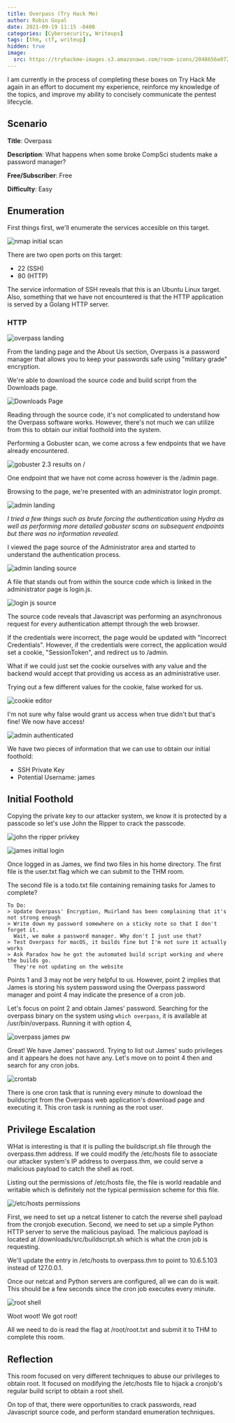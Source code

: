 ```yaml
---
title: Overpass (Try Hack Me)
author: Robin Goyal
date: 2021-09-19 11:15 -0400
categories: [Cybersecurity, Writeups]
tags: [thm, ctf, writeup]
hidden: true
image:
  src: https://tryhackme-images.s3.amazonaws.com/room-icons/2048656e072dd7caffe455ae2d44b65f.png
---
```


I am currently in the process of completing these boxes on Try Hack Me again in an effort to document my experience, reinforce my knowledge of the topics, and improve my ability to concisely communicate the pentest lifecycle.

## Scenario

**Title**: Overpass

**Description**: What happens when some broke CompSci students make a password manager?

**Free/Subscriber**: Free

**Difficulty**: Easy

## Enumeration

First things first, we'll enumerate the services accesible on this target.

![nmap initial scan](/assets/img/posts/thm-overpass/nmap-initial.jpg)

There are two open ports on this target:
- 22 (SSH)
- 80 (HTTP)

The service information of SSH reveals that this is an Ubuntu Linux target. Also, something that we have not encountered is that the HTTP application is served by a Golang HTTP server.

### HTTP

![overpass landing](/assets/img/posts/thm-overpass/overpass-landing.jpg)

From the landing page and the About Us section, Overpass is a password manager that allows you to keep your passwords safe using "military grade" encryption.

We're able to download the source code and build script from the Downloads page.

![Downloads Page](/assets/img/posts/thm-overpass/downloads-page.jpg)

Reading through the source code, it's not complicated to understand how the Overpass software works. However, there's not much we can utilize from this to obtain our initial foothold into the system.

Performing a Gobuster scan, we come across a few endpoints that we have already encountered.

![gobuster 2.3 results on /](/assets/img/posts/thm-overpass/gobuster-2.3-root.jpg)

One endpoint that we have not come across however is the /admin page.

Browsing to the page, we're presented with an administrator login prompt.

![admin landing](/assets/img/posts/thm-overpass/admin-landing.jpg)

*I tried a few things such as brute forcing the authentication using Hydra as well as performing more detailed gobuster scans on subsequent endpoints but there was no information revealed.*

I viewed the page source of the Administrator area and started to understand the authentication process.

![admin landing source](/assets/img/posts/thm-overpass/admin-landing-source.jpg)

A file that stands out from within the source code which is linked in the administrator page is login.js.

![login js source](/assets/img/posts/thm-overpass/login-js-source.jpg)

The source code reveals that Javascript was performing an asynchronous request for every authentication attempt through the web browser.

If the credentials were incorrect, the page would be updated with "Incorrect Credentials". However, if the credentials were correct, the application would set a cookie, "SessionToken", and redirect us to /admin.

What if we could just set the cookie ourselves with any value and the backend would accept that providing us access as an administrative user.

Trying out a few different values for the cookie, false worked for us.

![cookie editor](/assets/img/posts/thm-overpass/cookie-editor.jpg)

I'm not sure why false would grant us access when true didn't but that's fine! We now have access!

![admin authenticated](/assets/img/posts/thm-overpass/admin-authenticated.jpg)

We have two pieces of information that we can use to obtain our initial foothold:
- SSH Private Key
- Potential Username: james

## Initial Foothold

Copying the private key to our attacker system, we know it is protected by a passcode so let's use John the Ripper to crack the passcode.

![john the ripper privkey](/assets/img/posts/thm-overpass/john.jpg)

![james initial login](/assets/img/posts/thm-overpass/initial-login.jpg)

Once logged in as James, we find two files in his home directory. The first file is the user.txt flag which we can submit to the THM room.

The second file is a todo.txt file containing remaining tasks for James to complete?

```
To Do:
> Update Overpass' Encryption, Muirland has been complaining that it's not strong enough
> Write down my password somewhere on a sticky note so that I don't forget it.
  Wait, we make a password manager. Why don't I just use that?
> Test Overpass for macOS, it builds fine but I'm not sure it actually works
> Ask Paradox how he got the automated build script working and where the builds go.
  They're not updating on the website
  ```

Points 1 and 3 may not be very helpful to us. However, point 2 implies that James is storing his system password using the Overpass password manager and point 4 may indicate the presence of a cron job.

Let's focus on point 2 and obtain James' password. Searching for the overpass binary on the system using `which overpass`, it is available at /usr/bin/overpass. Running it with option 4,

![overpass james pw](/assets/img/posts/thm-overpass/overpass-james-pw.jpg)

Great! We have James' password. Trying to list out James' sudo privileges and it appears he does not have any. Let's move on to point 4 then and search for any cron jobs.

![crontab](/assets/img/posts/thm-overpass/crontab.jpg)

There is one cron task that is running every minute to download the buildscript from the Overpass web application's download page and executing it. This cron task is running as the root user.

## Privilege Escalation

WHat is interesting is that it is pulling the buildscript.sh file through the overpass.thm address. If we could modify the /etc/hosts file to associate our attacker system's IP address to overpass.thm, we could serve a malicious payload to catch the shell as root.

Listing out the permissions of /etc/hosts file, the file is world readable and writable which is definitely not the typical permission scheme for this file.

![/etc/hosts permissions](/assets/img/posts/thm-overpass/etc-hosts-perms.jpg)

First, we need to set up a netcat listener to catch the reverse shell payload from the cronjob execution. Second, we need to set up a simple Python HTTP server to serve the malicious payload. The malicious payload is located at /downloads/src/buildscript.sh which is what the cron job is requesting.

We'll update the entry in /etc/hosts to overpass.thm to point to 10.6.5.103 instead of 127.0.0.1.

Once our netcat and Python servers are configured, all we can do is wait. This should be a few seconds since the cron job executes every minute.

![root shell](/assets/img/posts/thm-overpass/root-shell.jpg)

Woot woot! We got root!

All we need to do is read the flag at /root/root.txt and submit it to THM to complete this room.

## Reflection

This room focused on very different techniques to abuse our privileges to obtain root. It focused on modifying the /etc/hosts file to hijack a cronjob's regular build script to obtain a root shell.

On top of that, there were opportunities to crack passwords, read Javascript source code, and perform standard enumeration techniques.
